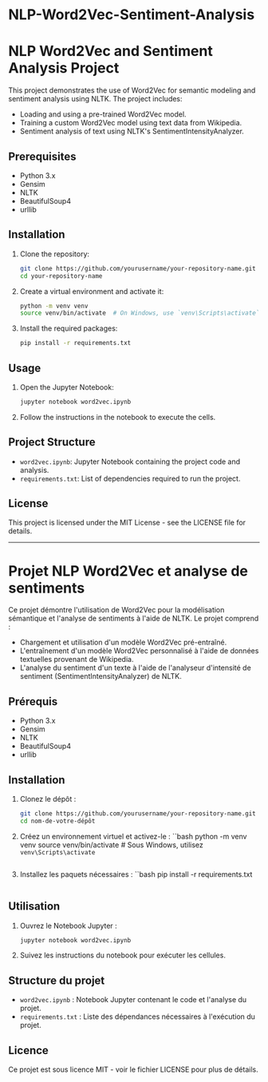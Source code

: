 # NLP-Word2Vec-Sentiment-Analysis

# NLP Word2Vec and Sentiment Analysis Project
This project demonstrates the use of Word2Vec for semantic modeling and sentiment analysis using NLTK. The project includes:
- Loading and using a pre-trained Word2Vec model.
- Training a custom Word2Vec model using text data from Wikipedia.
- Sentiment analysis of text using NLTK's SentimentIntensityAnalyzer.

## Prerequisites
- Python 3.x
- Gensim
- NLTK
- BeautifulSoup4
- urllib

## Installation
1. Clone the repository:
   ```bash
   git clone https://github.com/yourusername/your-repository-name.git
   cd your-repository-name
   ```

2. Create a virtual environment and activate it:
   ```bash
   python -m venv venv
   source venv/bin/activate  # On Windows, use `venv\Scripts\activate`
   ```

3. Install the required packages:
   ```bash
   pip install -r requirements.txt
   ```

## Usage
1. Open the Jupyter Notebook:
   ```bash
   jupyter notebook word2vec.ipynb
   ```

2. Follow the instructions in the notebook to execute the cells.
## Project Structure
- `word2vec.ipynb`: Jupyter Notebook containing the project code and analysis.
- `requirements.txt`: List of dependencies required to run the project.

## License

This project is licensed under the MIT License - see the LICENSE file for details.


________________________________________________________________________________________________________________



# Projet NLP Word2Vec et analyse de sentiments
Ce projet démontre l'utilisation de Word2Vec pour la modélisation sémantique et l'analyse de sentiments à l'aide de NLTK. Le projet comprend :
- Chargement et utilisation d'un modèle Word2Vec pré-entraîné.
- L'entraînement d'un modèle Word2Vec personnalisé à l'aide de données textuelles provenant de Wikipedia.
- L'analyse du sentiment d'un texte à l'aide de l'analyseur d'intensité de sentiment (SentimentIntensityAnalyzer) de NLTK.

## Prérequis
- Python 3.x
- Gensim
- NLTK
- BeautifulSoup4
- urllib

## Installation
1. Clonez le dépôt :
   ```bash
   git clone https://github.com/yourusername/your-repository-name.git
   cd nom-de-votre-dépôt
   ```

2. Créez un environnement virtuel et activez-le :
   ``bash
   python -m venv venv
   source venv/bin/activate # Sous Windows, utilisez `venv\Scripts\activate`
   ```

3. Installez les paquets nécessaires :
   ``bash
   pip install -r requirements.txt
   ```

## Utilisation
1. Ouvrez le Notebook Jupyter :
   ```bash
   jupyter notebook word2vec.ipynb
   ```

2. Suivez les instructions du notebook pour exécuter les cellules.
## Structure du projet
- `word2vec.ipynb` : Notebook Jupyter contenant le code et l'analyse du projet.
- `requirements.txt` : Liste des dépendances nécessaires à l'exécution du projet.

## Licence

Ce projet est sous licence MIT - voir le fichier LICENSE pour plus de détails.
